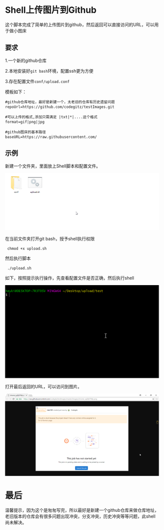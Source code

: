 # Shell上传图片到Github

这个脚本完成了简单的上传图片到github，然后返回可以直接访问的URL，可以用于做小图床

## 要求

1.一个新的github仓库

2.本地安装好`git bash`环境，配置ssh更为方便

3.存在配置文件`conf/upload.conf`

模板如下：

```
#github仓库地址，最好是新建一个，太老旧的仓库有历史遗留问题
repoUrl=https://github.com/codegitz/testImages.git

#可以上传的格式,添加只需满足 |txt|*|....这个格式
format=gif|png|jpg

#github图床的基本路径
baseURL=https://raw.githubusercontent.com/
```



## 示例

新建一个文件夹，里面放上Shell脚本和配置文件。

![](https://raw.githubusercontent.com/codegitz/pictures/master/explorer_VkEFfUIsR7.png)

在当前文件夹打开git bash，授予shell执行权限

```shell
 chmod +x upload.sh
```

然后执行脚本

```shell
 ./upload.sh
```

如下，按照提示执行操作，先查看配置文件是否正确，然后执行shell

![](https://raw.githubusercontent.com/codegitz/pictures/master/Vd6Fp9G89A.gif)



打开最后返回的URL，可以访问到图片。

![](https://raw.githubusercontent.com/codegitz/pictures/master/chrome_CJdMShVyZX.png)



# 最后

温馨提示，因为这个是匆匆写完，所以最好是新建一个github仓库来做仓库地址，老旧版本的仓库会有很多问题出现冲突，分支冲突，历史冲突等等问题，此shell尚未解决。